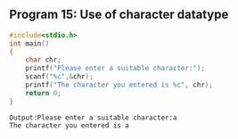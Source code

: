 ## Program 15: Use of character datatype
```C
#include<stdio.h>
int main()
{
	char chr;
	printf("Please enter a suitable character:");
	scanf("%c",&chr);
	printf("The character you entered is %c", chr);
	return 0;
}
```
```
Output:Please enter a suitable character:a
The character you entered is a
```

